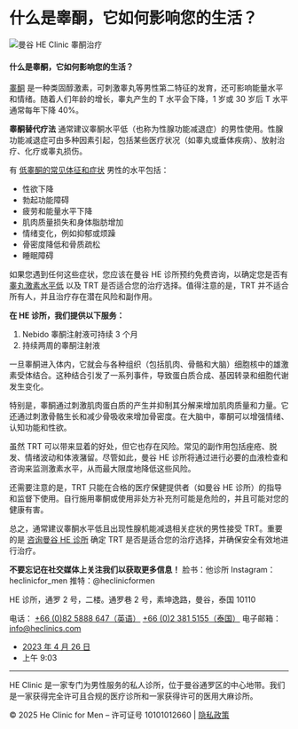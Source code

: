 # 什么是睾酮，它如何影响您的生活？

![曼谷 HE Clinic 睾酮治疗](https://heclinic-1fc69.kxcdn.com/wp-content/uploads/testosterone-at-HE-Clinic-Bangkok-1024x683.jpg)

#### 什么是睾酮，它如何影响您的生活？

[睾酮](https://en.wikipedia.org/wiki/Testosterone) 是一种类固醇激素，可刺激睾丸等男性第二特征的发育，还可影响能量水平和情绪。随着人们年龄的增长，睾丸产生的 T 水平会下降，1 岁或 30 岁后 T 水平通常每年下降 40%。

**睾酮替代疗法** 通常建议睾酮水平低（也称为性腺功能减退症）的男性使用。性腺功能减退症可由多种因素引起，包括某些医疗状况（如睾丸或垂体疾病）、放射治疗、化疗或睾丸损伤。

有 [低睾酮的常见体征和症状](https://heclinics.com/zh-CN/12-key-signs-of-low-testosterone-in-men/) 男性的水平包括：

- 性欲下降
- 勃起功能障碍
- 疲劳和能量水平下降
- 肌肉质量损失和身体脂肪增加
- 情绪变化，例如抑郁或烦躁
- 骨密度降低和骨质疏松
- 睡眠障碍

如果您遇到任何这些症状，您应该在曼谷 HE 诊所预约免费咨询，以确定您是否有 [睾丸激素水平低](https://heclinics.com/zh-CN/boost-your-performance-and-energy/) 以及 TRT 是否适合您的治疗选择。值得注意的是，TRT 并不适合所有人，并且治疗存在潜在风险和副作用。

**在 HE 诊所，我们提供以下服务：**

1. Nebido 睾酮注射液可持续 3 个月
2. 持续两周的睾酮注射液

一旦睾酮进入体内，它就会与各种组织（包括肌肉、骨骼和大脑）细胞核中的雄激素受体结合。这种结合引发了一系列事件，导致蛋白质合成、基因转录和细胞代谢发生变化。

特别是，睾酮通过刺激肌肉蛋白质的产生并抑制其分解来增加肌肉质量和力量。它还通过刺激骨骼生长和减少骨吸收来增加骨密度。在大脑中，睾酮可以增强情绪、认知功能和性欲。

虽然 TRT 可以带来显着的好处，但它也存在风险。常见的副作用包括痤疮、脱发、情绪波动和体液潴留。尽管如此，曼谷 HE 诊所将通过进行必要的血液检查和咨询来监测激素水平，从而最大限度地降低这些风险。

还需要注意的是，TRT 只能在合格的医疗保健提供者（如曼谷 HE 诊所）的指导和监督下使用。自行施用睾酮或使用非处方补充剂可能是危险的，并且可能对您的健康有害。

总之，通常建议睾酮水平低且出现性腺机能减退相关症状的男性接受 TRT。重要的是 [咨询曼谷 HE 诊所](https://heclinics.com/zh-CN/) 确定 TRT 是否是适合您的治疗选择，并确保安全有效地进行治疗。

**不要忘记在社交媒体上关注我们以获取更多信息！** 脸书：他诊所 Instagram：heclinicfor\_men 推特：@heclinicformen

HE 诊所，通罗 2 号，二楼。通罗巷 2 号，素坤逸路，曼谷，泰国 10110

电话： [+66 (0)82 5888 647（英语）](tel:+66825888647) [+66 (0)2 381 5155（泰国）](tel:+6623815155) 电子邮箱： [info@heclinics.com](mailto:info@heclinics.com)

-   [2023 年 4 月 26 日](https://heclinics.com/zh-CN/2023/04/26/)
-   上午 9:03

---

HE Clinic 是一家专门为男性服务的私人诊所，位于曼谷通罗区的中心地带。我们是一家获得完全许可且合规的医疗诊所和一家获得许可的医用大麻诊所。

© 2025 He Clinic for Men – 许可证号 10101012660 | [隐私政策](https://heclinics.com/zh-CN/privacy-policy/)